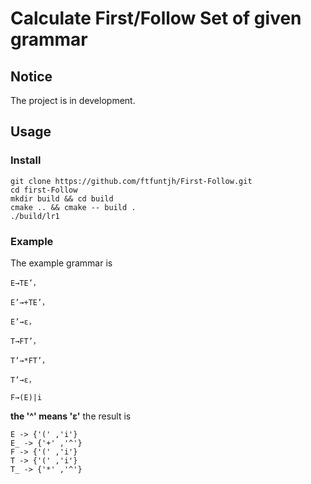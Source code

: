 # Calculate First/Follow Set of given grammar

## Notice
The project is in development.

## Usage
### Install
```
git clone https://github.com/ftfuntjh/First-Follow.git
cd first-Follow
mkdir build && cd build
cmake .. && cmake -- build .
./build/lr1
```

### Example

The example grammar is
```
E→TE’，

E’→+TE’，

E’→ε，

T→FT’，

T’→*FT’，

T’→ε，

F→(E)|i
```
**the '^' means 'ε'**
the result is
```
E -> {'(' ,'i'}
E_ -> {'+' ,'^'}
F -> {'(' ,'i'}
T -> {'(' ,'i'}
T_ -> {'*' ,'^'}
```



